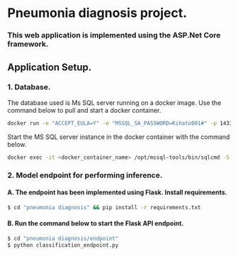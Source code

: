 # Pneumonia diagnosis project.

### This web application is implemented using the ASP.Net Core framework.

## Application Setup.

### 1. Database.
The database used is Ms SQL server running on a docker image. Use the command below to pull and start a docker container.

```bash
docker run -e "ACCEPT_EULA=Y" -e "MSSQL_SA_PASSWORD=Kihato001#" -p 1433:1433 -d mcr.microsoft.com/mssql/server:2022-latest

```

Start the MS SQL server instance in the docker container with the command below.

```bash
docker exec -it <docker_container_name> /opt/mssql-tools/bin/sqlcmd -S localhost -U sa -P <password>
```

### 2. Model endpoint for performing inference.
#### A. The endpoint has been implemented using Flask. Install requirements.
```bash
$ cd "pneumonia diagnosis" && pip install -r requirements.txt
```

#### B. Run the command below to start the Flask API endpoint.
```bash
$ cd "pneumonia diagnosis/endpoint"
$ python classification_endpoint.py
```